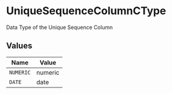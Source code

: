 # UniqueSequenceColumnCType

Data Type of the Unique Sequence Column


## Values

| Name      | Value     |
| --------- | --------- |
| `NUMERIC` | numeric   |
| `DATE`    | date      |